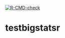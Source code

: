 <!-- badges: start -->
[![R-CMD-check](https://github.com/privefl/testbigstatsr/actions/workflows/R-CMD-check.yaml/badge.svg)](https://github.com/privefl/testbigstatsr/actions/workflows/R-CMD-check.yaml)
<!-- badges: end -->

# testbigstatsr
